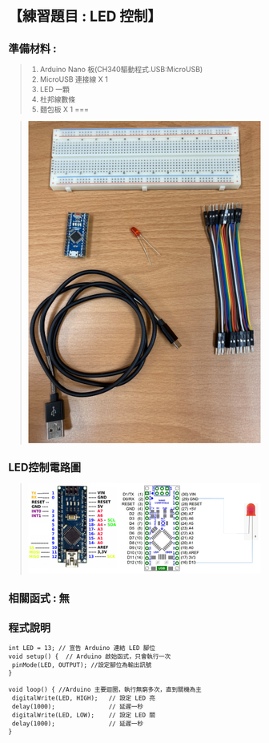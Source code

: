 <h1>【練習題目 : LED 控制】</h1>

## 準備材料 : 
>1. Arduino Nano 板(CH340驅動程式.USB:MicroUSB)
>2. MicroUSB 連接線 X 1
>3. LED 一顆
>4. 杜邦線數條
>5. 麵包板 X 1
===
 
>![](https://github.com/derricktsai0904/Arduino/blob/master/02%20Arduino%20%E5%9F%BA%E6%9C%AC%E6%84%9F%E6%B8%AC%E5%99%A8%E5%AF%A6%E4%BD%9C%E7%AF%84%E4%BE%8B/A.LED%E6%8E%A7%E5%88%B6/Arduino_LED.PNG?raw=true)

## LED控制電路圖

>![](https://github.com/derricktsai0904/Arduino/blob/master/02%20Arduino%20%E5%9F%BA%E6%9C%AC%E6%84%9F%E6%B8%AC%E5%99%A8%E5%AF%A6%E4%BD%9C%E7%AF%84%E4%BE%8B/A.LED%E6%8E%A7%E5%88%B6/Arduino_LED_Circuit.PNG?raw=true)

## 相關函式 : 無

## 程式說明

``` arduino
int LED = 13; // 宣告 Arduino 連結 LED 腳位
void setup() {  // Arduino 啟始函式，只會執行一次
 pinMode(LED, OUTPUT); //設定腳位為輸出訊號
}  

void loop() { //Arduino 主要迴圈，執行無窮多次，直到關機為主
 digitalWrite(LED, HIGH);   // 設定 LED 亮
 delay(1000);               // 延遲一秒  
 digitalWrite(LED, LOW);    // 設定 LED 關
 delay(1000);               // 延遲一秒
}  

```
